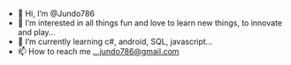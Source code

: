 - 👋 Hi, I’m @Jundo786
- 👀 I’m interested in all things fun and love to learn new things, to innovate and play...
- 🌱 I’m currently learning c#, android, SQL, javascript...
- 📫 How to reach me ...jundo786@gmail.com

<!---
Jundo786/Jundo786 is a ✨ special ✨ repository because its `README.md` (this file) appears on your GitHub profile.
You can click the Preview link to take a look at your changes.
--->
